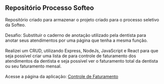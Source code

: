 ## Repositório Processo Softeo

Repositório criado para armazenar o projeto criado para o processo seletivo da Softeo.
<br>
<br>
Desafio: Substituir o caderno de anotação utilizado pela dentista para anotar seus atendimentos por uma página que tenha a mesma função.
<br>
<br>
Realizei um CRUD, utilizando Express, NodeJs, JavaScript e React para que seja possível criar uma lista de para controle de faturamento dos atendimentos da dentista e seja possível ver o faturamento total da dentista ou seu faturamento mensal.
<br>
<br>
Acesse a página da aplicação: <a href="https://frontend-processo-softeo.herokuapp.com/">Controle de Faturamento</a>
<br>
<br>
